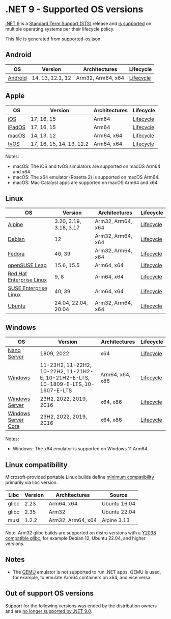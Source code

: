 # .NET 9 - Supported OS versions

[.NET 9](README.md) is a [Standard Term Support (STS)](../../release-policies.md) release and [is supported](../../support.md) on multiple operating systems per their lifecycle policy.

This file is generated from [supported-os.json](supported-os.json).

## Android

OS                              | Version                      | Architectures      | Lifecycle          |
--------------------------------|------------------------------|--------------------|--------------------|
[Android][0]                    | 14, 13, 12.1, 12             | Arm32, Arm64, x64  | [Lifecycle][1]     |

[0]: https://www.android.com/
[1]: https://support.google.com/android

## Apple

OS                              | Version                      | Architectures      | Lifecycle          |
--------------------------------|------------------------------|--------------------|--------------------|
[iOS][2]                        | 17, 16, 15                   | Arm64              | [Lifecycle][3]     |
[iPadOS][4]                     | 17, 16, 15                   | Arm64              | [Lifecycle][5]     |
[macOS][6]                      | 14, 13, 12                   | Arm64, x64         | [Lifecycle][7]     |
[tvOS][8]                       | 17, 16, 15, 14, 13, 12.2     | Arm64, x64         | [Lifecycle][9]     |

Notes:

* macOS: The iOS and tvOS simulators are supported on macOS Arm64 and x64.
* macOS: The x64 emulator (Rosetta 2) is supported on macOS Arm64.
* macOS: Mac Catalyst apps are supported on macOS Arm64 and x64.

[2]: https://developer.apple.com/ios/
[3]: https://support.apple.com/ios/
[4]: https://developer.apple.com/ipados/
[5]: https://support.apple.com/ipados/
[6]: https://developer.apple.com/macos/
[7]: https://support.apple.com/macos/
[8]: https://developer.apple.com/tvos/
[9]: https://support.apple.com/apple-tv/

## Linux

OS                              | Version                      | Architectures      | Lifecycle          |
--------------------------------|------------------------------|--------------------|--------------------|
[Alpine][10]                    | 3.20, 3.19, 3.18, 3.17       | Arm32, Arm64, x64  | [Lifecycle][11]    |
[Debian][12]                    | 12                           | Arm32, Arm64, x64  | [Lifecycle][13]    |
[Fedora][14]                    | 40, 39                       | Arm32, Arm64, x64  | [Lifecycle][15]    |
[openSUSE Leap][16]             | 15.6, 15.5                   | Arm64, x64         | [Lifecycle][17]    |
[Red Hat Enterprise Linux][18]  | 9, 8                         | Arm64, x64         | [Lifecycle][19]    |
[SUSE Enterprise Linux][20]     | 40, 39                       | Arm64, x64         | [Lifecycle][21]    |
[Ubuntu][22]                    | 24.04, 22.04, 20.04          | Arm32, Arm64, x64  | [Lifecycle][23]    |

[10]: https://alpinelinux.org/
[11]: https://alpinelinux.org/releases/
[12]: https://www.debian.org/
[13]: https://wiki.debian.org/DebianReleases
[14]: https://fedoraproject.org/
[15]: https://fedoraproject.org/wiki/End_of_life
[16]: https://www.opensuse.org/
[17]: https://en.opensuse.org/Lifetime
[18]: https://access.redhat.com/
[19]: https://access.redhat.com/support/policy/updates/errata/
[20]: https://www.suse.com/
[21]: https://www.suse.com/lifecycle/
[22]: https://ubuntu.com/
[23]: https://wiki.ubuntu.com/Releases

## Windows

OS                              | Version                      | Architectures      | Lifecycle          |
--------------------------------|------------------------------|--------------------|--------------------|
[Nano Server][24]               | 1809, 2022                   | x64                | [Lifecycle][25]    |
[Windows][26]                   | 11-23H2, 11-22H2, 10-22H2, 11-21H2-E, 10-21H2-E-LTS, 10-1809-E-LTS, 10-1607-E-LTS | Arm64, x64, x86    | [Lifecycle][27]    |
[Windows Server][28]            | 23H2, 2022, 2019, 2016       | x64, x86           | [Lifecycle][29]    |
[Windows Server Core][30]       | 23H2, 2022, 2019, 2016       | x64, x86           | [Lifecycle][31]    |

Notes:

* Windows: The x64 emulator is supported on Windows 11 Arm64.

[24]: https://learn.microsoft.com/virtualization/windowscontainers/manage-containers/container-base-images
[25]: https://learn.microsoft.com/windows-server/get-started/windows-server-release-info
[26]: https://www.microsoft.com/windows/
[27]: https://support.microsoft.com/help/13853/windows-lifecycle-fact-sheet
[28]: https://www.microsoft.com/windows-server
[29]: https://learn.microsoft.com/windows-server/get-started/windows-server-release-info
[30]: https://learn.microsoft.com/virtualization/windowscontainers/manage-containers/container-base-images
[31]: https://learn.microsoft.com/windows-server/get-started/windows-server-release-info

## Linux compatibility

Microsoft-provided portable Linux builds define [minimum compatibility](/linux-support.md) primarily via libc version.

Libc                     | Version  | Architectures      | Source             |
-------------------------|----------|--------------------|--------------------|
glibc                    | 2.23     | Arm64, x64         | Ubuntu 16.04       |
glibc                    | 2.35     | Arm32              | Ubuntu 22.04       |
musl                     | 1.2.2    | Arm32, Arm64, x64  | Alpine 3.13        |

Note: Arm32 glibc builds are supported on distro versions with a [Y2038 compatible glibc](https://github.com/dotnet/core/discussions/9285), for example Debian 12, Ubuntu 22.04, and higher versions.

## Notes

* The [QEMU](https://www.qemu.org/) emulator is not supported to run .NET apps. QEMU is used, for example, to emulate Arm64 containers on x64, and vice versa.

## Out of support OS versions

Support for the following versions was ended by the distribution owners and are [no longer supported by .NET 9.0][OS-lifecycle-policy].

[OS-lifecycle-policy]: https://github.com/dotnet/core/blob/main/os-lifecycle-policy.md

